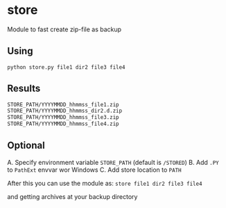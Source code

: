# store

Module to fast create zip-file as backup

## Using

`python store.py file1 dir2 file3 file4`

## Results

```bash
STORE_PATH/YYYYMMDD_hhmmss_file1.zip
STORE_PATH/YYYYMMDD_hhmmss_dir2.d.zip
STORE_PATH/YYYYMMDD_hhmmss_file3.zip
STORE_PATH/YYYYMMDD_hhmmss_file4.zip
```

## Optional

A. Specify environment variable `STORE_PATH` (default is `/STORED`)
B. Add `.PY` to `PathExt` envvar wor Windows
C. Add store location to `PATH`

After this you can use the module as:
`store file1 dir2 file3 file4`

and getting archives at your backup directory
